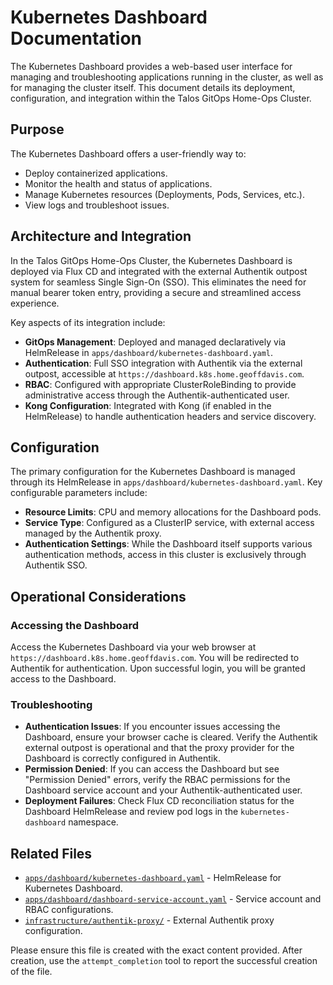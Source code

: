 # Kubernetes Dashboard Documentation

The Kubernetes Dashboard provides a web-based user interface for managing and troubleshooting applications running in the cluster, as well as for managing the cluster itself. This document details its deployment, configuration, and integration within the Talos GitOps Home-Ops Cluster.

## Purpose

The Kubernetes Dashboard offers a user-friendly way to:

- Deploy containerized applications.
- Monitor the health and status of applications.
- Manage Kubernetes resources (Deployments, Pods, Services, etc.).
- View logs and troubleshoot issues.

## Architecture and Integration

In the Talos GitOps Home-Ops Cluster, the Kubernetes Dashboard is deployed via Flux CD and integrated with the external Authentik outpost system for seamless Single Sign-On (SSO). This eliminates the need for manual bearer token entry, providing a secure and streamlined access experience.

Key aspects of its integration include:

- **GitOps Management**: Deployed and managed declaratively via HelmRelease in `apps/dashboard/kubernetes-dashboard.yaml`.
- **Authentication**: Full SSO integration with Authentik via the external outpost, accessible at `https://dashboard.k8s.home.geoffdavis.com`.
- **RBAC**: Configured with appropriate ClusterRoleBinding to provide administrative access through the Authentik-authenticated user.
- **Kong Configuration**: Integrated with Kong (if enabled in the HelmRelease) to handle authentication headers and service discovery.

## Configuration

The primary configuration for the Kubernetes Dashboard is managed through its HelmRelease in `apps/dashboard/kubernetes-dashboard.yaml`. Key configurable parameters include:

- **Resource Limits**: CPU and memory allocations for the Dashboard pods.
- **Service Type**: Configured as a ClusterIP service, with external access managed by the Authentik proxy.
- **Authentication Settings**: While the Dashboard itself supports various authentication methods, access in this cluster is exclusively through Authentik SSO.

## Operational Considerations

### Accessing the Dashboard

Access the Kubernetes Dashboard via your web browser at `https://dashboard.k8s.home.geoffdavis.com`. You will be redirected to Authentik for authentication. Upon successful login, you will be granted access to the Dashboard.

### Troubleshooting

- **Authentication Issues**: If you encounter issues accessing the Dashboard, ensure your browser cache is cleared. Verify the Authentik external outpost is operational and that the proxy provider for the Dashboard is correctly configured in Authentik.
- **Permission Denied**: If you can access the Dashboard but see "Permission Denied" errors, verify the RBAC permissions for the Dashboard service account and your Authentik-authenticated user.
- **Deployment Failures**: Check Flux CD reconciliation status for the Dashboard HelmRelease and review pod logs in the `kubernetes-dashboard` namespace.

## Related Files

- [`apps/dashboard/kubernetes-dashboard.yaml`](../../apps/dashboard/kubernetes-dashboard.yaml) - HelmRelease for Kubernetes Dashboard.
- [`apps/dashboard/dashboard-service-account.yaml`](../../apps/dashboard/dashboard-service-account.yaml) - Service account and RBAC configurations.
- [`infrastructure/authentik-proxy/`](../../infrastructure/authentik-proxy/) - External Authentik proxy configuration.

Please ensure this file is created with the exact content provided. After creation, use the `attempt_completion` tool to report the successful creation of the file.
